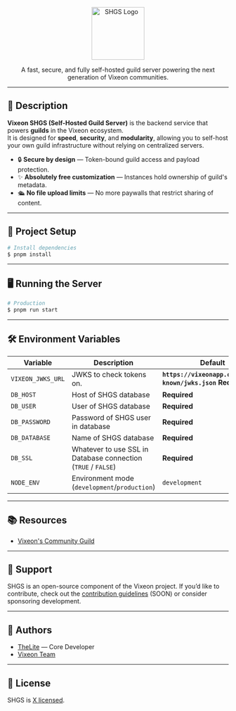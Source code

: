 <p align="center">
  <a href="https://vixeonapp.com" target="blank"><img src="https://vixeonapp.com/favicon.ico" width="120" alt="SHGS Logo" /></a>
</p>

<p align="center">
  A fast, secure, and fully self-hosted guild server powering the next generation of Vixeon communities.
</p>

---

## 📌 Description

**Vixeon SHGS (Self-Hosted Guild Server)** is the backend service that powers **guilds** in the Vixeon ecosystem.  
It is designed for **speed**, **security**, and **modularity**, allowing you to self-host your own guild infrastructure without relying on centralized servers.

- 🔒 **Secure by design** — Token-bound guild access and payload protection.
- ✨ **Absolutely free customization** — Instances hold ownership of guild's metadata.
- 🛳️ **No file upload limits** — No more paywalls that restrict sharing of content.

---

## 🚀 Project Setup

```bash
# Install dependencies
$ pnpm install
````

---

## 🖥 Running the Server

```bash
# Production
$ pnpm run start
```

---

## 🛠 Environment Variables

| Variable       | Description                             | Default       |
| -------------- | --------------------------------------- | ------------- |
| `VIXEON_JWKS_URL` | JWKS to check tokens on.             | **`https://vixeonapp.com/.well-known/jwks.json` Required**  |
| `DB_HOST`         | Host of SHGS database                | **Required**        |
| `DB_USER`         | User of SHGS database                | **Required**        |
| `DB_PASSWORD`         | Password of SHGS user in database                | **Required**        |
| `DB_DATABASE`         | Name of SHGS database                | **Required**        |
| `DB_SSL`         | Whatever to use SSL in Database connection (`TRUE` / `FALSE`)                | **Required**        |
| `NODE_ENV`     | Environment mode (`development`/`production`) | `development` |

---

## 📚 Resources

* [Vixeon's Community Guild](https://vixeonapp.com/)

---

## 🤝 Support

SHGS is an open-source component of the Vixeon project.
If you’d like to contribute, check out the [contribution guidelines](CONTRIBUTING.md) (SOON) or consider sponsoring development.

---

## 👤 Authors

* [TheLite](https://github.com/thelite0) — Core Developer
* [Vixeon Team](https://vixeonapp.com)

---

## 📜 License

SHGS is [X licensed](LICENSE).
